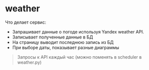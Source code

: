 # weather
Что делает сервис:
* Запрашивает данные о погоде используя Yandex weather API.
* Записывает полученные данные в БД
* На страницу выводит последнюю запись из БД
* При выборе даты, показывает разные диаграммы

> Запросы к API каждый час (можно поменять в scheduler в weather.py)